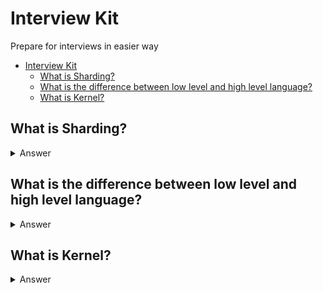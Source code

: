 # Interview Kit

Prepare for interviews in easier way

- [Interview Kit](#interview-kit)
  - [What is Sharding?](#what-is-sharding)
  - [What is the difference between low level and high level language?](#what-is-the-difference-between-low-level-and-high-level-language)
  - [What is Kernel?](#what-is-kernel)

## What is Sharding?

<details>
  <summary>Answer</summary>

Sharding is a very important concept that helps the system to keep data in different resources according to the sharding process. The word “Shard” means “a small part of a whole“. Hence Sharding means dividing a larger part into smaller parts.  
In DBMS, Sharding is a type of DataBase partitioning in which a large database is divided or partitioned into smaller data and different nodes. These shards are not only smaller, but also faster and hence easily manageable.

</details>

## What is the difference between low level and high level language?

<details>
  <summary>Answer</summary>

Machine Code could probably be considered the lowest level programming language.
Assembly language is at the level of telling the processor what to do. There is still a conversion step towards machine code.

C is a step up from assembler, because you get to specify what you want to do in slightly more abstract terms, but you're still fairly close to the metal.
C++ does everything that C can do but adds the capability to abstract things away into classes.

Java/C# do similar things to C++ in a way, but without the opportunity to do everything you can do in C (like pointer manipulation in Java's case [thanks Joe!]). They have garbage collection though, which you have to do manually in C++.
Python/Ruby are even higher level, and let you forget about a lot of the details that you would need to specify in something like Java or C#.
SQL is even higher level (it's declarative). Just say "Give me all the items in the table sorted by age" and it will work out the most efficient way to carry this out for you.

</details>

## What is Kernel?

<details>
<summary>Answer</summary>
Kernel is central component of an operating system that manages operations of computer and hardware. It basically manages operations of memory and CPU time. It is core component of an operating system. Kernel acts as a bridge between applications and data processing performed at hardware level using inter-process communication and system calls.

Kernel loads first into memory when an operating system is loaded and remains into memory until operating system is shut down again. It is responsible for various tasks such as disk management, task management, and memory management.

</details>
